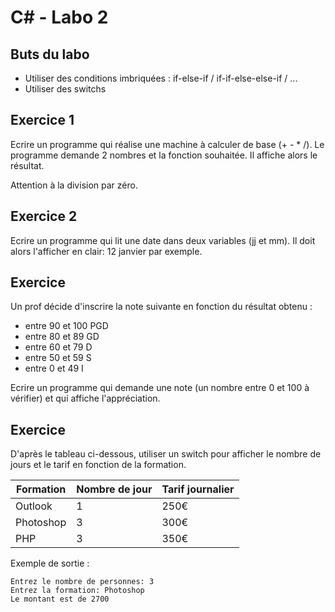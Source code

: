 # C# - Labo 2

## Buts du labo
- Utiliser des conditions imbriquées : if-else-if / if-if-else-else-if / ...
- Utiliser des switchs

## Exercice 1

Ecrire un programme qui réalise une machine à calculer de base (+ - * /). Le programme demande 2 nombres et la fonction souhaitée. Il affiche alors le résultat.

Attention à la division par zéro.

## Exercice 2

Ecrire un programme qui lit une date dans deux variables (jj et mm). Il doit alors l'afficher en clair: 12 janvier par exemple.

## Exercice 

Un prof décide d'inscrire la note suivante en fonction du résultat obtenu :
- entre 90 et 100 PGD
- entre 80 et 89 GD
- entre 60 et 79 D
- entre 50 et 59 S
- entre 0 et 49 I

Ecrire un programme qui demande une note (un nombre entre 0 et 100 à vérifier) et qui affiche l'appréciation.

## Exercice 

D'après le tableau ci-dessous, utiliser un switch pour afficher le nombre de jours et le tarif en fonction de la formation.

| Formation | Nombre de jour | Tarif journalier |
|-----------|----------------|------------------|
| Outlook   | 1              | 250€             |
| Photoshop | 3              | 300€             |
| PHP       | 3              | 350€             |

Exemple de sortie : 

```
Entrez le nombre de personnes: 3
Entrez la formation: Photoshop
Le montant est de 2700
```
